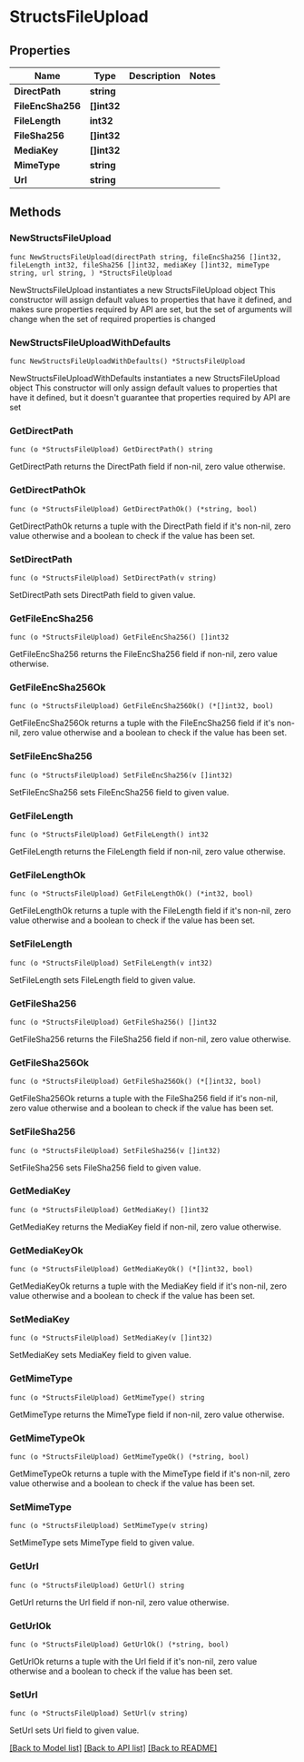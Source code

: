 # StructsFileUpload

## Properties

Name | Type | Description | Notes
------------ | ------------- | ------------- | -------------
**DirectPath** | **string** |  | 
**FileEncSha256** | **[]int32** |  | 
**FileLength** | **int32** |  | 
**FileSha256** | **[]int32** |  | 
**MediaKey** | **[]int32** |  | 
**MimeType** | **string** |  | 
**Url** | **string** |  | 

## Methods

### NewStructsFileUpload

`func NewStructsFileUpload(directPath string, fileEncSha256 []int32, fileLength int32, fileSha256 []int32, mediaKey []int32, mimeType string, url string, ) *StructsFileUpload`

NewStructsFileUpload instantiates a new StructsFileUpload object
This constructor will assign default values to properties that have it defined,
and makes sure properties required by API are set, but the set of arguments
will change when the set of required properties is changed

### NewStructsFileUploadWithDefaults

`func NewStructsFileUploadWithDefaults() *StructsFileUpload`

NewStructsFileUploadWithDefaults instantiates a new StructsFileUpload object
This constructor will only assign default values to properties that have it defined,
but it doesn't guarantee that properties required by API are set

### GetDirectPath

`func (o *StructsFileUpload) GetDirectPath() string`

GetDirectPath returns the DirectPath field if non-nil, zero value otherwise.

### GetDirectPathOk

`func (o *StructsFileUpload) GetDirectPathOk() (*string, bool)`

GetDirectPathOk returns a tuple with the DirectPath field if it's non-nil, zero value otherwise
and a boolean to check if the value has been set.

### SetDirectPath

`func (o *StructsFileUpload) SetDirectPath(v string)`

SetDirectPath sets DirectPath field to given value.


### GetFileEncSha256

`func (o *StructsFileUpload) GetFileEncSha256() []int32`

GetFileEncSha256 returns the FileEncSha256 field if non-nil, zero value otherwise.

### GetFileEncSha256Ok

`func (o *StructsFileUpload) GetFileEncSha256Ok() (*[]int32, bool)`

GetFileEncSha256Ok returns a tuple with the FileEncSha256 field if it's non-nil, zero value otherwise
and a boolean to check if the value has been set.

### SetFileEncSha256

`func (o *StructsFileUpload) SetFileEncSha256(v []int32)`

SetFileEncSha256 sets FileEncSha256 field to given value.


### GetFileLength

`func (o *StructsFileUpload) GetFileLength() int32`

GetFileLength returns the FileLength field if non-nil, zero value otherwise.

### GetFileLengthOk

`func (o *StructsFileUpload) GetFileLengthOk() (*int32, bool)`

GetFileLengthOk returns a tuple with the FileLength field if it's non-nil, zero value otherwise
and a boolean to check if the value has been set.

### SetFileLength

`func (o *StructsFileUpload) SetFileLength(v int32)`

SetFileLength sets FileLength field to given value.


### GetFileSha256

`func (o *StructsFileUpload) GetFileSha256() []int32`

GetFileSha256 returns the FileSha256 field if non-nil, zero value otherwise.

### GetFileSha256Ok

`func (o *StructsFileUpload) GetFileSha256Ok() (*[]int32, bool)`

GetFileSha256Ok returns a tuple with the FileSha256 field if it's non-nil, zero value otherwise
and a boolean to check if the value has been set.

### SetFileSha256

`func (o *StructsFileUpload) SetFileSha256(v []int32)`

SetFileSha256 sets FileSha256 field to given value.


### GetMediaKey

`func (o *StructsFileUpload) GetMediaKey() []int32`

GetMediaKey returns the MediaKey field if non-nil, zero value otherwise.

### GetMediaKeyOk

`func (o *StructsFileUpload) GetMediaKeyOk() (*[]int32, bool)`

GetMediaKeyOk returns a tuple with the MediaKey field if it's non-nil, zero value otherwise
and a boolean to check if the value has been set.

### SetMediaKey

`func (o *StructsFileUpload) SetMediaKey(v []int32)`

SetMediaKey sets MediaKey field to given value.


### GetMimeType

`func (o *StructsFileUpload) GetMimeType() string`

GetMimeType returns the MimeType field if non-nil, zero value otherwise.

### GetMimeTypeOk

`func (o *StructsFileUpload) GetMimeTypeOk() (*string, bool)`

GetMimeTypeOk returns a tuple with the MimeType field if it's non-nil, zero value otherwise
and a boolean to check if the value has been set.

### SetMimeType

`func (o *StructsFileUpload) SetMimeType(v string)`

SetMimeType sets MimeType field to given value.


### GetUrl

`func (o *StructsFileUpload) GetUrl() string`

GetUrl returns the Url field if non-nil, zero value otherwise.

### GetUrlOk

`func (o *StructsFileUpload) GetUrlOk() (*string, bool)`

GetUrlOk returns a tuple with the Url field if it's non-nil, zero value otherwise
and a boolean to check if the value has been set.

### SetUrl

`func (o *StructsFileUpload) SetUrl(v string)`

SetUrl sets Url field to given value.



[[Back to Model list]](../README.md#documentation-for-models) [[Back to API list]](../README.md#documentation-for-api-endpoints) [[Back to README]](../README.md)


